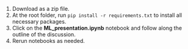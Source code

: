 1. Download as a zip file.
2. At the root folder, run `pip install -r requirements.txt` to install all necessary packages.
3. Click on the **ML_presentation.ipynb** notebook and follow along the outline of the discussion.
4. Rerun notebooks as needed.
